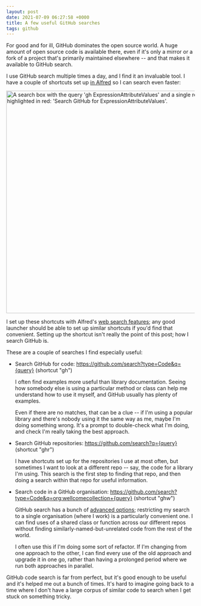 ```yaml
---
layout: post
date: 2021-07-09 06:27:58 +0000
title: A few useful GitHub searches
tags: github
---
```


For good and for ill, GitHub dominates the open source world.
A huge amount of open source code is available there, even if it's only a mirror or a fork of a project that's primarily maintained elsewhere -- and that makes it available to GitHub search.

I use GitHub search multiple times a day, and I find it an invaluable tool.
I have a couple of shortcuts set up [in Alfred](https://www.alfredapp.com) so I can search even faster:

<img src="/images/2021/alfred_github_search.png" style="width: 595px;" alt="A search box with the query 'gh ExpressionAttributeValues' and a single result highlighted in red: 'Search GitHub for ExpressionAttributeValues'.">

I set up these shortcuts with Alfred's [web search features](https://www.alfredapp.com/help/features/web-search/); any good launcher should be able to set up similar shortcuts if you'd find that convenient.
Setting up the shortcut isn't really the point of this post; how I search GitHub is.

These are a couple of searches I find especially useful:

-   Search GitHub for code: <https://github.com/search?type=Code&q={query}> (shortcut "gh")

    I often find examples more useful than library documentation.
    Seeing how somebody else is using a particular method or class can help me understand how to use it myself, and GitHub usually has plenty of examples.

    Even if there are no matches, that can be a clue -- if I'm using a popular library and there's nobody using it the same way as me, maybe I'm doing something wrong.
    It's a prompt to double-check what I'm doing, and check I'm really taking the best approach.

-   Search GitHub repositories: <https://github.com/search?q={query}> (shortcut "ghr")

    I have shortcuts set up for the repositories I use at most often, but sometimes I want to look at a different repo -- say, the code for a library I'm using.
    This search is the first step to finding that repo, and then doing a search within that repo for useful information.

-   Search code in a GitHub organisation: <https://github.com/search?type=Code&q=org:wellcomecollection+{query}> (shortcut "ghw")

    GitHub search has a bunch of [advanced options](https://github.com/search/advanced); restricting my search to a single organisation (where I work) is a particularly convenient one.
    I can find uses of a shared class or function across our different repos without finding similarly-named-but-unrelated code from the rest of the world.

    I often use this if I'm doing some sort of refactor.
    If I'm changing from one approach to the other, I can find every use of the old approach and upgrade it in one go, rather than having a prolonged period where we run both approaches in parallel.

GitHub code search is far from perfect, but it's good enough to be useful and it's helped me out a bunch of times.
It's hard to imagine going back to a time where I don't have a large corpus of similar code to search when I get stuck on something tricky.
